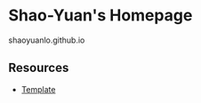 # Shao-Yuan's Homepage
shaoyuanlo.github.io

## Resources
- [Template](https://github.com/jonbarron/website)
